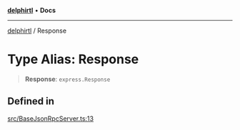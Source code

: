 [**delphirtl**](../README.md) • **Docs**

***

[delphirtl](../globals.md) / Response

# Type Alias: Response

> **Response**: `express.Response`

## Defined in

[src/BaseJsonRpcServer.ts:13](https://github.com/chuacw/delphirtl/blob/90bd0c730c5c81cc0765c7e7f88c8237ad1647eb/src/BaseJsonRpcServer.ts#L13)
